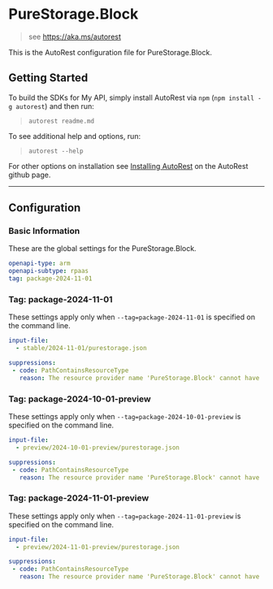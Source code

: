 # PureStorage.Block

> see https://aka.ms/autorest

This is the AutoRest configuration file for PureStorage.Block.

## Getting Started

To build the SDKs for My API, simply install AutoRest via `npm` (`npm install -g autorest`) and then run:

> `autorest readme.md`

To see additional help and options, run:

> `autorest --help`

For other options on installation see [Installing AutoRest](https://aka.ms/autorest/install) on the AutoRest github page.

---

## Configuration

### Basic Information

These are the global settings for the PureStorage.Block.

```yaml
openapi-type: arm
openapi-subtype: rpaas
tag: package-2024-11-01
```

### Tag: package-2024-11-01

These settings apply only when `--tag=package-2024-11-01` is specified on the command line.

```yaml $(tag) == 'package-2024-11-01'
input-file:
  - stable/2024-11-01/purestorage.json

suppressions:
 - code: PathContainsResourceType
   reason: The resource provider name 'PureStorage.Block' cannot have 'Microsoft' in it as it is a Azure Native ISV service`.
```

### Tag: package-2024-10-01-preview

These settings apply only when `--tag=package-2024-10-01-preview` is specified on the command line.

```yaml $(tag) == 'package-2024-10-01-preview'
input-file:
  - preview/2024-10-01-preview/purestorage.json

suppressions:
 - code: PathContainsResourceType
   reason: The resource provider name 'PureStorage.Block' cannot have 'Microsoft' in it as it is a Azure Native ISV service`.
```

### Tag: package-2024-11-01-preview

These settings apply only when `--tag=package-2024-11-01-preview` is specified on the command line.

```yaml $(tag) == 'package-2024-11-01-preview'
input-file:
  - preview/2024-11-01-preview/purestorage.json

suppressions:
 - code: PathContainsResourceType
   reason: The resource provider name 'PureStorage.Block' cannot have 'Microsoft' in it as it is a Azure Native ISV service`.
```
